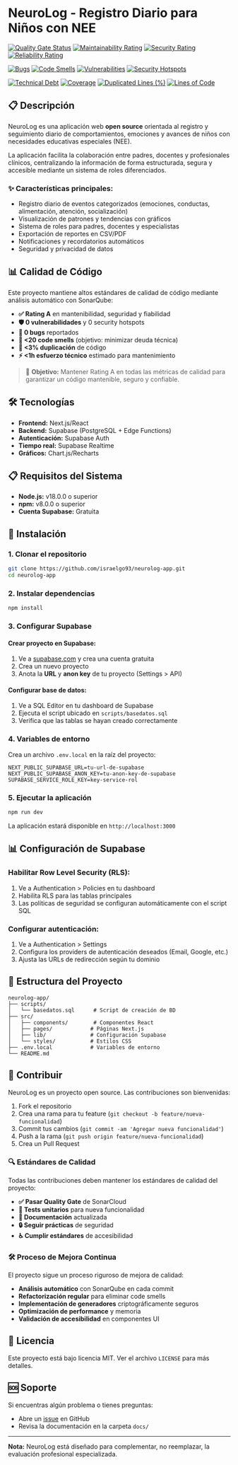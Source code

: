 # NeuroLog - Registro Diario para Niños con NEE

[![Quality Gate Status](https://sonarcloud.io/api/project_badges/measure?project=TU_PROJECT_KEY&metric=alert_status)](https://sonarcloud.io/summary/new_code?id=TU_PROJECT_KEY)
[![Maintainability Rating](https://sonarcloud.io/api/project_badges/measure?project=TU_PROJECT_KEY&metric=sqale_rating)](https://sonarcloud.io/summary/new_code?id=TU_PROJECT_KEY)
[![Security Rating](https://sonarcloud.io/api/project_badges/measure?project=TU_PROJECT_KEY&metric=security_rating)](https://sonarcloud.io/summary/new_code?id=TU_PROJECT_KEY)
[![Reliability Rating](https://sonarcloud.io/api/project_badges/measure?project=TU_PROJECT_KEY&metric=reliability_rating)](https://sonarcloud.io/summary/new_code?id=TU_PROJECT_KEY)

[![Bugs](https://sonarcloud.io/api/project_badges/measure?project=TU_PROJECT_KEY&metric=bugs)](https://sonarcloud.io/summary/new_code?id=TU_PROJECT_KEY)
[![Code Smells](https://sonarcloud.io/api/project_badges/measure?project=TU_PROJECT_KEY&metric=code_smells)](https://sonarcloud.io/summary/new_code?id=TU_PROJECT_KEY)
[![Vulnerabilities](https://sonarcloud.io/api/project_badges/measure?project=TU_PROJECT_KEY&metric=vulnerabilities)](https://sonarcloud.io/summary/new_code?id=TU_PROJECT_KEY)
[![Security Hotspots](https://sonarcloud.io/api/project_badges/measure?project=TU_PROJECT_KEY&metric=security_hotspots)](https://sonarcloud.io/summary/new_code?id=TU_PROJECT_KEY)

[![Technical Debt](https://sonarcloud.io/api/project_badges/measure?project=TU_PROJECT_KEY&metric=sqale_index)](https://sonarcloud.io/summary/new_code?id=TU_PROJECT_KEY)
[![Coverage](https://sonarcloud.io/api/project_badges/measure?project=TU_PROJECT_KEY&metric=coverage)](https://sonarcloud.io/summary/new_code?id=TU_PROJECT_KEY)
[![Duplicated Lines (%)](https://sonarcloud.io/api/project_badges/measure?project=TU_PROJECT_KEY&metric=duplicated_lines_density)](https://sonarcloud.io/summary/new_code?id=TU_PROJECT_KEY)
[![Lines of Code](https://sonarcloud.io/api/project_badges/measure?project=TU_PROJECT_KEY&metric=ncloc)](https://sonarcloud.io/summary/new_code?id=TU_PROJECT_KEY)

## 📋 Descripción

NeuroLog es una aplicación web **open source** orientada al registro y seguimiento diario de comportamientos, emociones y avances de niños con necesidades educativas especiales (NEE). 

La aplicación facilita la colaboración entre padres, docentes y profesionales clínicos, centralizando la información de forma estructurada, segura y accesible mediante un sistema de roles diferenciados.

### ✨ Características principales:
- Registro diario de eventos categorizados (emociones, conductas, alimentación, atención, socialización)
- Visualización de patrones y tendencias con gráficos
- Sistema de roles para padres, docentes y especialistas
- Exportación de reportes en CSV/PDF
- Notificaciones y recordatorios automáticos
- Seguridad y privacidad de datos

## 📊 Calidad de Código

Este proyecto mantiene altos estándares de calidad de código mediante análisis automático con SonarQube:

- **✅ Rating A** en mantenibilidad, seguridad y fiabilidad
- **🛡️ 0 vulnerabilidades** y 0 security hotspots
- **🐛 0 bugs** reportados
- **🔧 <20 code smells** (objetivo: minimizar deuda técnica)
- **📏 <3% duplicación** de código
- **⚡ <1h esfuerzo técnico** estimado para mantenimiento

> 🎯 **Objetivo:** Mantener Rating A en todas las métricas de calidad para garantizar un código mantenible, seguro y confiable.

## 🛠 Tecnologías

- **Frontend:** Next.js/React
- **Backend:** Supabase (PostgreSQL + Edge Functions)
- **Autenticación:** Supabase Auth
- **Tiempo real:** Supabase Realtime
- **Gráficos:** Chart.js/Recharts

## 📋 Requisitos del Sistema

- **Node.js:** v18.0.0 o superior
- **npm:** v8.0.0 o superior
- **Cuenta Supabase:** Gratuita

## 🚀 Instalación

### 1. Clonar el repositorio
```bash
git clone https://github.com/israelgo93/neurolog-app.git
cd neurolog-app
```

### 2. Instalar dependencias
```bash
npm install
```

### 3. Configurar Supabase

#### Crear proyecto en Supabase:
1. Ve a [supabase.com](https://supabase.com) y crea una cuenta gratuita
2. Crea un nuevo proyecto
3. Anota la **URL** y **anon key** de tu proyecto (Settings > API)

#### Configurar base de datos:
1. Ve a SQL Editor en tu dashboard de Supabase
2. Ejecuta el script ubicado en `scripts/basedatos.sql`
3. Verifica que las tablas se hayan creado correctamente

### 4. Variables de entorno
Crea un archivo `.env.local` en la raíz del proyecto:

```env
NEXT_PUBLIC_SUPABASE_URL=tu-url-de-supabase
NEXT_PUBLIC_SUPABASE_ANON_KEY=tu-anon-key-de-supabase
SUPABASE_SERVICE_ROLE_KEY=key-service-rol
```

### 5. Ejecutar la aplicación
```bash
npm run dev
```

La aplicación estará disponible en `http://localhost:3000`

## 📊 Configuración de Supabase

### Habilitar Row Level Security (RLS):
1. Ve a Authentication > Policies en tu dashboard
2. Habilita RLS para las tablas principales
3. Las políticas de seguridad se configuran automáticamente con el script SQL

### Configurar autenticación:
1. Ve a Authentication > Settings
2. Configura los providers de autenticación deseados (Email, Google, etc.)
3. Ajusta las URLs de redirección según tu dominio

## 🔑 Estructura del Proyecto

```
neurolog-app/
├── scripts/
│   └── basedatos.sql      # Script de creación de BD
├── src/
│   ├── components/        # Componentes React
│   ├── pages/            # Páginas Next.js
│   ├── lib/              # Configuración Supabase
│   └── styles/           # Estilos CSS
├── .env.local            # Variables de entorno
└── README.md
```

## 🤝 Contribuir

NeuroLog es un proyecto open source. Las contribuciones son bienvenidas:

1. Fork el repositorio
2. Crea una rama para tu feature (`git checkout -b feature/nueva-funcionalidad`)
3. Commit tus cambios (`git commit -am 'Agregar nueva funcionalidad'`)
4. Push a la rama (`git push origin feature/nueva-funcionalidad`)
5. Crea un Pull Request

### 🔍 Estándares de Calidad

Todas las contribuciones deben mantener los estándares de calidad del proyecto:

- **✅ Pasar Quality Gate** de SonarCloud
- **🧪 Tests unitarios** para nueva funcionalidad
- **📝 Documentación** actualizada
- **🔒 Seguir prácticas** de seguridad
- **♿ Cumplir estándares** de accesibilidad

### 🛠️ Proceso de Mejora Continua

El proyecto sigue un proceso riguroso de mejora de calidad:

- **Análisis automático** con SonarQube en cada commit
- **Refactorización regular** para eliminar code smells
- **Implementación de generadores** criptográficamente seguros
- **Optimización de performance** y memoria
- **Validación de accesibilidad** en componentes UI

## 📝 Licencia

Este proyecto está bajo licencia MIT. Ver el archivo `LICENSE` para más detalles.

## 🆘 Soporte

Si encuentras algún problema o tienes preguntas:
- Abre un [issue](https://github.com/israelgo93/neurolog-app/issues) en GitHub
- Revisa la documentación en la carpeta `docs/`

---

**Nota:** NeuroLog está diseñado para complementar, no reemplazar, la evaluación profesional especializada.